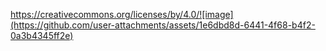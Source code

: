 https://creativecommons.org/licenses/by/4.0/![image](https://github.com/user-attachments/assets/1e6dbd8d-6441-4f68-b4f2-0a3b4345ff2e)
